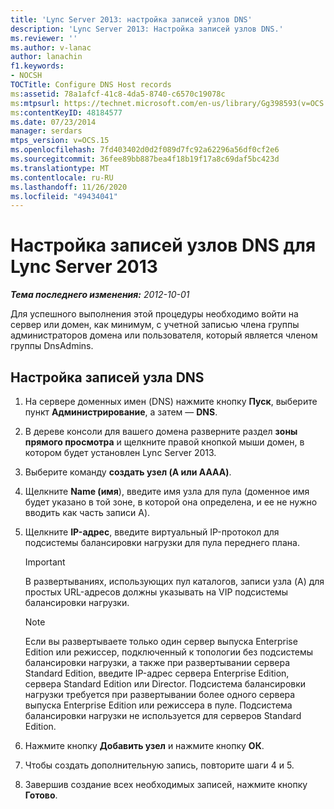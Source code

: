```yaml
---
title: 'Lync Server 2013: настройка записей узлов DNS'
description: 'Lync Server 2013: Настройка записей узлов DNS.'
ms.reviewer: ''
ms.author: v-lanac
author: lanachin
f1.keywords:
- NOCSH
TOCTitle: Configure DNS Host records
ms:assetid: 78a1afcf-41c8-4da5-8740-c6570c19078c
ms:mtpsurl: https://technet.microsoft.com/en-us/library/Gg398593(v=OCS.15)
ms:contentKeyID: 48184577
ms.date: 07/23/2014
manager: serdars
mtps_version: v=OCS.15
ms.openlocfilehash: 7fd403402d0d2f089d7fc92a62296a56df0cf2e6
ms.sourcegitcommit: 36fee89bb887bea4f18b19f17a8c69daf5bc423d
ms.translationtype: MT
ms.contentlocale: ru-RU
ms.lasthandoff: 11/26/2020
ms.locfileid: "49434041"
---
```

# <a name="configure-dns-host-records-for-lync-server-2013"></a>Настройка записей узлов DNS для Lync Server 2013

<div data-xmlns="http://www.w3.org/1999/xhtml">

<div class="topic" data-xmlns="http://www.w3.org/1999/xhtml" data-msxsl="urn:schemas-microsoft-com:xslt" data-cs="https://msdn.microsoft.com/">

<div data-asp="https://msdn2.microsoft.com/asp">



</div>

<div id="mainSection">

<div id="mainBody">

<span> </span>

_**Тема последнего изменения:** 2012-10-01_

Для успешного выполнения этой процедуры необходимо войти на сервер или домен, как минимум, с учетной записью члена группы администраторов домена или пользователя, который является членом группы DnsAdmins.

<div>

## <a name="to-configure-dns-host-a-records"></a>Настройка записей узла DNS

1.  На сервере доменных имен (DNS) нажмите кнопку **Пуск**, выберите пункт **Администрирование**, а затем — **DNS**.

2.  В дереве консоли для вашего домена разверните раздел **зоны прямого просмотра** и щелкните правой кнопкой мыши домен, в котором будет установлен Lync Server 2013.

3.  Выберите команду **создать узел (A или AAAA)**.

4.  Щелкните **Name (имя**), введите имя узла для пула (доменное имя будет указано в той зоне, в которой она определена, и ее не нужно вводить как часть записи A).

5.  Щелкните **IP-адрес**, введите виртуальный IP-протокол для подсистемы балансировки нагрузки для пула переднего плана.
    
    <div>
    

    > [!IMPORTANT]  
    > В развертываниях, использующих пул каталогов, записи узла (A) для простых URL-адресов должны указывать на VIP подсистемы балансировки нагрузки.

    
    </div>
    
    <div>
    

    > [!NOTE]  
    > Если вы развертываете только один сервер выпуска Enterprise Edition или режиссер, подключенный к топологии без подсистемы балансировки нагрузки, а также при развертывании сервера Standard Edition, введите IP-адрес сервера Enterprise Edition, сервера Standard Edition или Director. Подсистема балансировки нагрузки требуется при развертывании более одного сервера выпуска Enterprise Edition или режиссера в пуле. Подсистема балансировки нагрузки не используется для серверов Standard Edition.

    
    </div>

6.  Нажмите кнопку **Добавить узел** и нажмите кнопку **ОК**.

7.  Чтобы создать дополнительную запись, повторите шаги 4 и 5.

8.  Завершив создание всех необходимых записей, нажмите кнопку **Готово**.

</div>

</div>

<span> </span>

</div>

</div>

</div>

